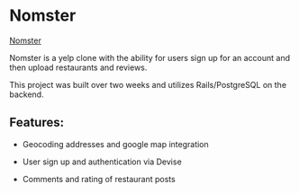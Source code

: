# Nomster

[Nomster](https://nomster-eugene-yu.herokuapp.com/)

Nomster is a yelp clone with the ability for users sign up for an account and then upload restaurants and reviews.

This project was built over two weeks and utilizes Rails/PostgreSQL on the backend.

## Features:

* Geocoding addresses and google map integration

* User sign up and authentication via Devise

* Comments and rating of restaurant posts
